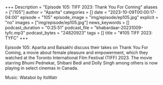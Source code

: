 +++
Description = "Episode 105: TIFF 2023: Thank You For Coming"
aliases = ["/105"]
author = "Aparita"
categories = []
date = "2023-10-09T00:00:17-04:00"
episode = "105"
episode_image = "img/episode/ep105.jpg"
explicit = "no"
images = ["img/episode/ep105.jpg"]
news_keywords = []
podcast_duration = "0:25:51"
podcast_file = "khabardaar-20231009-tyfc.mp3"
podcast_bytes = "24820923"
tags = []
title = "#105 TIFF 2023: TYFC"
+++

Episode 105: Aparita and Baisakhi discuss their takes on Thank You For Coming, a movie about female pleasure and empowerment, which they watched at the Toronto International Film Festival (TIFF) 2023. The movie starring Bhumi Pednekar, Shibani Bedi and Dolly Singh among others is now playing in select cinemas in Canada.

Music: Wataboi by ItsWatr